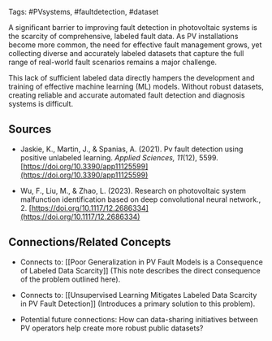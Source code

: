 Tags: #PVsystems, #faultdetection, #dataset

A significant barrier to improving fault detection in photovoltaic systems is the scarcity of comprehensive, labeled fault data. 
As PV installations become more common, the need for effective fault management grows, yet collecting diverse and accurately labeled datasets that capture the full range of real-world fault scenarios remains a major challenge.

This lack of sufficient labeled data directly hampers the development and training of effective machine learning (ML) models. 
Without robust datasets, creating reliable and accurate automated fault detection and diagnosis systems is difficult.

## Sources

- Jaskie, K., Martin, J., & Spanias, A. (2021). Pv fault detection using positive unlabeled learning. _Applied Sciences, 11_(12), 5599. [https://doi.org/10.3390/app11125599](https://doi.org/10.3390/app11125599)
    
- Wu, F., Liu, M., & Zhao, L. (2023). Research on photovoltaic system malfunction identification based on deep convolutional neural network., 2. [https://doi.org/10.1117/12.2686334](https://doi.org/10.1117/12.2686334)
    

## Connections/Related Concepts

- Connects to: [[Poor Generalization in PV Fault Models is a Consequence of Labeled Data Scarcity]] (This note describes the direct consequence of the problem outlined here).
    
- Connects to: [[Unsupervised Learning Mitigates Labeled Data Scarcity in PV Fault Detection]] (Introduces a primary solution to this problem).
    
- Potential future connections: How can data-sharing initiatives between PV operators help create more robust public datasets?